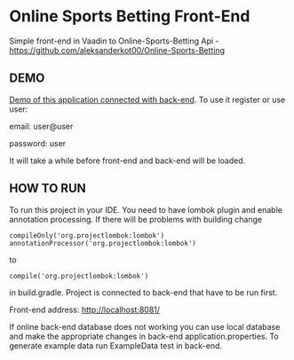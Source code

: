 # Online Sports Betting Front-End
Simple front-end in Vaadin to Online-Sports-Betting Api - https://github.com/aleksanderkot00/Online-Sports-Betting

## DEMO

[Demo of this application connected with back-end](https://osb-front.herokuapp.com/). To use it register or use user:

email: user@user

password: user

It will take a while before front-end and back-end will be loaded.

## HOW TO RUN

To run this project in your IDE. You need to have lombok plugin and enable annotation processing. If there will be problems with building change 
```
compileOnly('org.projectlombok:lombok')
annotationProcessor('org.projectlombok:lombok')
```
to
```
compile('org.projectlombok:lombok')
```
in build.gradle. Project is connected to back-end that have to be run first. 

Front-end address: [http://localhost:8081/](http://localhost:8081/)

If online back-end database does not working you can use local database and make the appropriate changes in back-end application.properties. 
To generate example data run ExampleData test in back-end.